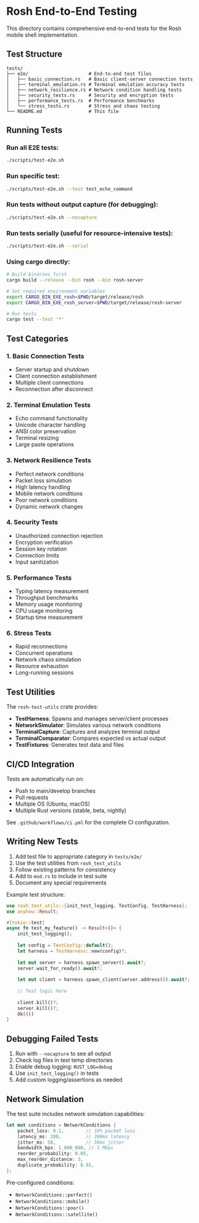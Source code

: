 # Rosh End-to-End Testing

This directory contains comprehensive end-to-end tests for the Rosh mobile shell implementation.

## Test Structure

```
tests/
├── e2e/                      # End-to-end test files
│   ├── basic_connection.rs   # Basic client-server connection tests
│   ├── terminal_emulation.rs # Terminal emulation accuracy tests
│   ├── network_resilience.rs # Network condition handling tests
│   ├── security_tests.rs     # Security and encryption tests
│   ├── performance_tests.rs  # Performance benchmarks
│   └── stress_tests.rs       # Stress and chaos testing
└── README.md                 # This file
```

## Running Tests

### Run all E2E tests:
```bash
./scripts/test-e2e.sh
```

### Run specific test:
```bash
./scripts/test-e2e.sh --test test_echo_command
```

### Run tests without output capture (for debugging):
```bash
./scripts/test-e2e.sh --nocapture
```

### Run tests serially (useful for resource-intensive tests):
```bash
./scripts/test-e2e.sh --serial
```

### Using cargo directly:
```bash
# Build binaries first
cargo build --release --bin rosh --bin rosh-server

# Set required environment variables
export CARGO_BIN_EXE_rosh=$PWD/target/release/rosh
export CARGO_BIN_EXE_rosh_server=$PWD/target/release/rosh-server

# Run tests
cargo test --test '*'
```

## Test Categories

### 1. Basic Connection Tests
- Server startup and shutdown
- Client connection establishment
- Multiple client connections
- Reconnection after disconnect

### 2. Terminal Emulation Tests
- Echo command functionality
- Unicode character handling
- ANSI color preservation
- Terminal resizing
- Large paste operations

### 3. Network Resilience Tests
- Perfect network conditions
- Packet loss simulation
- High latency handling
- Mobile network conditions
- Poor network conditions
- Dynamic network changes

### 4. Security Tests
- Unauthorized connection rejection
- Encryption verification
- Session key rotation
- Connection limits
- Input sanitization

### 5. Performance Tests
- Typing latency measurement
- Throughput benchmarks
- Memory usage monitoring
- CPU usage monitoring
- Startup time measurement

### 6. Stress Tests
- Rapid reconnections
- Concurrent operations
- Network chaos simulation
- Resource exhaustion
- Long-running sessions

## Test Utilities

The `rosh-test-utils` crate provides:

- **TestHarness**: Spawns and manages server/client processes
- **NetworkSimulator**: Simulates various network conditions
- **TerminalCapture**: Captures and analyzes terminal output
- **TerminalComparator**: Compares expected vs actual output
- **TestFixtures**: Generates test data and files

## CI/CD Integration

Tests are automatically run on:
- Push to main/develop branches
- Pull requests
- Multiple OS (Ubuntu, macOS)
- Multiple Rust versions (stable, beta, nightly)

See `.github/workflows/ci.yml` for the complete CI configuration.

## Writing New Tests

1. Add test file to appropriate category in `tests/e2e/`
2. Use the test utilities from `rosh_test_utils`
3. Follow existing patterns for consistency
4. Add to `mod.rs` to include in test suite
5. Document any special requirements

Example test structure:
```rust
use rosh_test_utils::{init_test_logging, TestConfig, TestHarness};
use anyhow::Result;

#[tokio::test]
async fn test_my_feature() -> Result<()> {
    init_test_logging();
    
    let config = TestConfig::default();
    let harness = TestHarness::new(config)?;
    
    let mut server = harness.spawn_server().await?;
    server.wait_for_ready().await?;
    
    let mut client = harness.spawn_client(server.address()).await?;
    
    // Test logic here
    
    client.kill()?;
    server.kill()?;
    Ok(())
}
```

## Debugging Failed Tests

1. Run with `--nocapture` to see all output
2. Check log files in test temp directories
3. Enable debug logging: `RUST_LOG=debug`
4. Use `init_test_logging()` in tests
5. Add custom logging/assertions as needed

## Network Simulation

The test suite includes network simulation capabilities:

```rust
let mut conditions = NetworkConditions {
    packet_loss: 0.1,        // 10% packet loss
    latency_ms: 200,         // 200ms latency
    jitter_ms: 50,           // 50ms jitter
    bandwidth_bps: 1_000_000, // 1 Mbps
    reorder_probability: 0.05,
    max_reorder_distance: 3,
    duplicate_probability: 0.01,
};
```

Pre-configured conditions:
- `NetworkConditions::perfect()`
- `NetworkConditions::mobile()`
- `NetworkConditions::poor()`
- `NetworkConditions::satellite()`